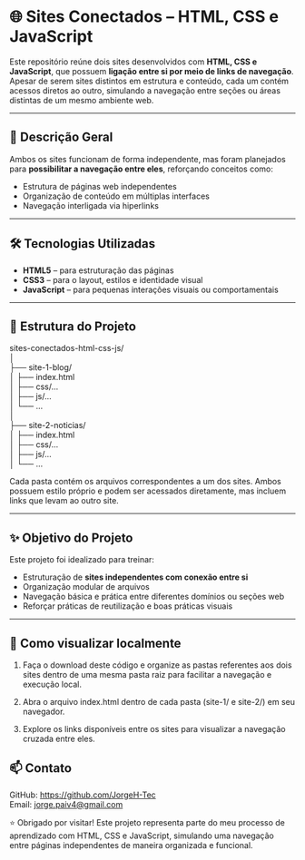 # 🌐 Sites Conectados – HTML, CSS e JavaScript

Este repositório reúne dois sites desenvolvidos com **HTML, CSS e JavaScript**, que possuem **ligação entre si por meio de links de navegação**. Apesar de serem sites distintos em estrutura e conteúdo, cada um contém acessos diretos ao outro, simulando a navegação entre seções ou áreas distintas de um mesmo ambiente web.

---

## 🧩 Descrição Geral

Ambos os sites funcionam de forma independente, mas foram planejados para **possibilitar a navegação entre eles**, reforçando conceitos como:
- Estrutura de páginas web independentes
- Organização de conteúdo em múltiplas interfaces
- Navegação interligada via hiperlinks

---

## 🛠️ Tecnologias Utilizadas

- **HTML5** – para estruturação das páginas
- **CSS3** – para o layout, estilos e identidade visual
- **JavaScript** – para pequenas interações visuais ou comportamentais

---

## 📂 Estrutura do Projeto  

sites-conectados-html-css-js/  
│  
├── site-1-blog/  
│ ├── index.html  
│ ├── css/...  
│ ├── js/...  
│ └── ...  
│  
├── site-2-noticias/  
│ ├── index.html  
│ ├── css/...  
│ ├── js/...  
│ └── ...  

Cada pasta contém os arquivos correspondentes a um dos sites. Ambos possuem estilo próprio e podem ser acessados diretamente, mas incluem links que levam ao outro site.


---

## ✨ Objetivo do Projeto  

Este projeto foi idealizado para treinar:  

- Estruturação de **sites independentes com conexão entre si**  
- Organização modular de arquivos  
- Navegação básica e prática entre diferentes domínios ou seções web  
- Reforçar práticas de reutilização e boas práticas visuais  

---

## 🚀 Como visualizar localmente  

1. Faça o download deste código e organize as pastas referentes aos dois sites dentro de uma mesma pasta raiz para facilitar a navegação e execução local.  

2. Abra o arquivo index.html dentro de cada pasta (site-1/ e site-2/) em seu navegador.  
   
3. Explore os links disponíveis entre os sites para visualizar a navegação cruzada entre eles.  

## 📫 Contato

GitHub: https://github.com/JorgeH-Tec   
Email: jorge.paiv4@gmail.com

⭐ Obrigado por visitar! Este projeto representa parte do meu processo de aprendizado com HTML, CSS e JavaScript, simulando uma navegação entre páginas independentes de maneira organizada e funcional.
